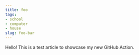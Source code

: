 ```yaml
---
title: foo
tags:
- school
- computer
- house
slug: foo-bar
---
```


Hello! This is a test article to showcase my new GitHub Action.